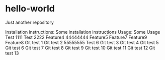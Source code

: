 # hello-world
Just another repository

Installation instructions:
Some installation instructions
Usage:
Some Usage
Test 1111
Test 2222
Feature4
44444444
Feature5
Feature7
Feature9
Feature8
Git test 1
Git test 2
55555555
Test 6
Git test 3
Git test 4
Git test 5
Git test 6
Git test 7
Git test 8
Git test 9
Git test 10
Git test 11
Git test 12
Git test 13
